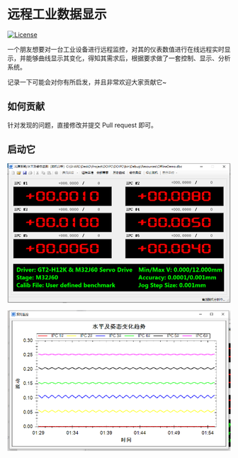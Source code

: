 # 远程工业数据显示

[![License](https://github.com/zhangsanbin/Industrial-data)](./LICENSE)

一个朋友想要对一台工业设备进行远程监控，对其的仪表数值进行在线远程实时显示，并能够曲线显示其变化，得知其需求后，根据要求做了一套控制、显示、分析系统。

记录一下可能会对你有所启发，并且非常欢迎大家贡献它~

## 如何贡献

针对发现的问题，直接修改并提交 Pull request 即可。

## 启动它

![image](1.png)

![image](2.png)